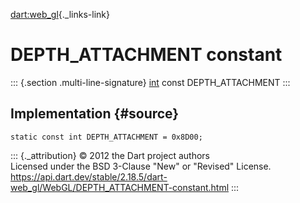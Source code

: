 [dart:web\_gl](../../dart-web_gl/dart-web_gl-library){._links-link}

DEPTH\_ATTACHMENT constant
==========================

::: {.section .multi-line-signature}
[int](../../dart-core/int-class) const DEPTH\_ATTACHMENT
:::

Implementation {#source}
--------------

``` {.language-dart data-language="dart"}
static const int DEPTH_ATTACHMENT = 0x8D00;
```

::: {._attribution}
© 2012 the Dart project authors\
Licensed under the BSD 3-Clause \"New\" or \"Revised\" License.\
<https://api.dart.dev/stable/2.18.5/dart-web_gl/WebGL/DEPTH_ATTACHMENT-constant.html>
:::
